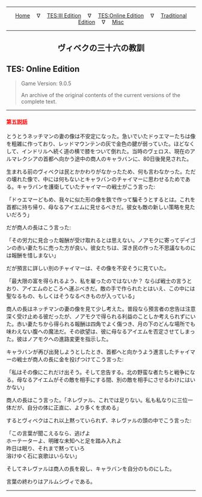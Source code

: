 
---

<!-- Jekyll Page Links -->

<center>
<a href="../../../../index.html">Home</a>
&emsp;&nabla;&emsp;
<a href="../../../index-tes3.html">TES:III Edition</a>
&emsp;&nabla;&emsp;
<a href="../../../index-teso.html">TES:Online Edition</a>
&emsp;&nabla;&emsp;
<a href="../../../index-traditional.html">Traditional Edition</a>
&emsp;&nabla;&emsp;
<a href="../../../index-misc.html">Misc</a>
</center>

<!-- Markdown Body Below: -->

---

<center>
<h2><span style="font-family:Georgia">ヴィベクの三十六の教訓</span></h2>
</center>

## TES: Online Edition

> Game Version: 9.0.5
>
> An archive of the original contents of the current versions of the complete text.

---

#### <span style="color:red">第五説話</span>

とうとうネッチマンの妻の像は不安定になった。急いでいたドゥエマーたちは像を粗雑に作っており、レッドマウンテンの灰で金色の腱が弱っていた。ほどなくして、インドリルへ続く道の横で膝をついて倒れた。当時のヴェロス、現在のアルマレクシアの首都へ向かう途中の商人のキャラバンに、80日後発見された。

生まれる前のヴィベクは民とかかわりがなかったため、何も言わなかった。ただの壊れた像で、中には何もないとキャラバンのチャイマーに思わせるためである。キャラバンを護衛していたチャイマーの戦士がこう言った:

「ドゥエマーどもめ、我々に似た形の像を鉄で作って騙そうとするとは。これを首都に持ち帰り、母なるアイエムに見せるべきだ。彼女も敵の新しい策略を見たいだろう」

だが商人の長はこう言った:

「その労力に見合った報酬が受け取れるとは思えない。ノアモクに寄ってデイゴンの赤い妻たちに売った方が良い。彼女たちは、深き民の作った不思議なものには報酬を惜しまない」

だが預言に詳しい別のチャイマーは、その像を不安そうに見ていた。

「最大限の富を得られるよう、私を雇ったのではないか？ ならば戦士の言うとおり、アイエムのところへ運ぶべきだ。敵の手で作られたとはいえ、この中には聖なるもの、もしくはそうなるべきものが入っている」

商人の長はネッチマンの妻の像を見て少し考えた。普段なら預言者の忠告は注意深く受け止める彼だったが、ノアモクで得られる利益のことしか考えられずにいた。赤い妻たちから得られる報酬は四角でよく傷つき、月の下のどんな場所でも味わえない腹への魔法だ。その欲望は、彼に母なるアイエムを否定させてしまった。彼はノアモクへの進路変更を指示した。

キャラバンが再び出発しようとしたとき、首都へと向かうよう進言したチャイマーの戦士が商人の長に金を投げつけてこう言った:

「私はその像にこれだけ出そう。そして忠告する。北の野蛮な者たちと戦争になる。母なるアイエムがその敵を相手にする間、別の敵を相手にさせるわけにはいかない」

商人の長はこう言った。「ネレヴァル、これでは足りない。私も私なりに三位一体だが、自分の体に正直に、より多くを求める」

するとヴィベクはこれ以上黙っていられず、ネレヴァルの頭の中でこう言った:

「この言葉が聞こえるなら、逃げよ\
ホーテーターよ、明確な未知へと足を踏み入れよ\
昨日は眠り、それまで黙っていろ\
溶けゆく石に哀歌はいらない」

そしてネレヴァルは商人の長を殺し、キャラバンを自分のものにした。

言葉の終わりはアルムシヴィである。

---
